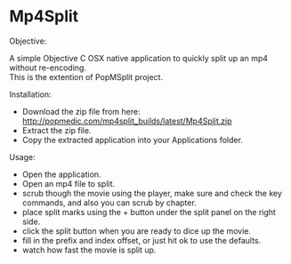 Mp4Split
========

Objective:

A simple Objective C OSX native application to quickly split up an mp4 without re-encoding.  
This is the extention of PopMSplit project.

Installation:

- Download the zip file from here: http://popmedic.com/mp4split_builds/latest/Mp4Split.zip
- Extract the zip file.
- Copy the extracted application into your Applications folder.

Usage:

- Open the application.
- Open an mp4 file to split.
- scrub though the movie using the player, make sure and check the key commands, and also you can scrub by chapter.
- place split marks using the + button under the split panel on the right side.
- click the split button when you are ready to dice up the movie.
- fill in the prefix and index offset, or just hit ok to use the defaults.
- watch how fast the movie is split up.
